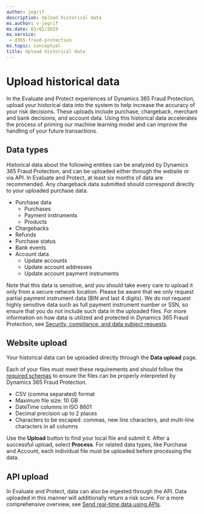 ```yaml
---
author: jegrif
description: Upload historical data
ms.author: v-jegrif
ms.date: 03/01/2019
ms.service:
 - d365-fraud-protection
ms.topic: conceptual
title: Upload historical data
---
```



# Upload historical data

In the Evaluate and Protect experiences of Dynamics 365 Fraud Protection, upload your historical data into the system to help increase the accuracy of your risk decisions. These uploads include purchase, chargeback, merchant and bank decisions, and account data. Using this historical data accelerates the process of priming our machine learning model and can improve the handling of your future transactions. 

## Data types

Historical data about the following entities can be analyzed by Dynamics 365 Fraud Protection, and can be uploaded either through the website or via API. In Evaluate and Protect, at least six months of data are recommended. Any chargeback data submitted should correspond directly to your uploaded purchase data.

- Purchase data 
    - Purchases 
    - Payment instruments 
    - Products 
- Chargebacks 
- Refunds 
- Purchase status 
- Bank events 
- Account data 
    - Update accounts 
    - Update account addresses 
    - Update account payment instruments 

Note that this data is sensitive, and you should take every care to upload it only from a secure network location. Please be aware that we only request partial payment instrument data (BIN and last 4 digits). We do not request highly sensitive data such as full payment instrument number or SSN, so ensure that you do not include such data in the uploaded files. For more information on how data is utilized and protected in Dynamics 365 Fraud Protection, see [Security, compliance, and data subject requests](security-compliance.md). 

## Website upload

Your historical data can be uploaded directly through the **Data upload** page.

Each of your files must meet these requirements and should follow the [required schemas](schema.md) to ensure the files can be properly interpreted by Dynamics 365 Fraud Protection. 

- CSV (comma separated) format 
- Maximum file size: 10 GB 
- DateTime columns in ISO 8601 
- Decimal precision up to 2 places 
- Characters to be escaped: commas, new line characters, and multi-line characters in all columns

Use the **Upload** button to find your local file and submit it. After a successful upload, select **Process**. For related data types, like Purchase and Account, each individual file must be uploaded before processing the data. 

## API upload

In Evaluate and Protect, data can also be ingested through the API. Data uploaded in this manner will additionally return a risk score. For a more comprehensive overview, see [Send real-time data using APIs](send-real-time-api.md). 

